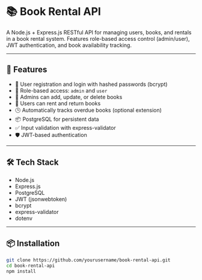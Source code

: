 # 📚 Book Rental API

A Node.js + Express.js RESTful API for managing users, books, and rentals in a book rental system. Features role-based access control (admin/user), JWT authentication, and book availability tracking.

---

## 🚀 Features

- 🔐 User registration and login with hashed passwords (bcrypt)
- 🧾 Role-based access: `admin` and `user`
- 📘 Admins can add, update, or delete books
- 📖 Users can rent and return books
- 🕒 Automatically tracks overdue books (optional extension)
- 📦 PostgreSQL for persistent data
- ✅ Input validation with express-validator
- 🛡 JWT-based authentication

---

## 🛠 Tech Stack

- Node.js
- Express.js
- PostgreSQL
- JWT (jsonwebtoken)
- bcrypt
- express-validator
- dotenv

---

## 📦 Installation

```bash
git clone https://github.com/yourusername/book-rental-api.git
cd book-rental-api
npm install
